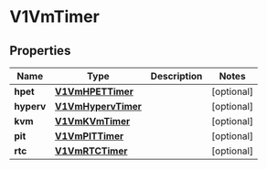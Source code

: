 # V1VmTimer

## Properties
Name | Type | Description | Notes
------------ | ------------- | ------------- | -------------
**hpet** | [**V1VmHPETTimer**](V1VmHPETTimer.md) |  |  [optional]
**hyperv** | [**V1VmHypervTimer**](V1VmHypervTimer.md) |  |  [optional]
**kvm** | [**V1VmKVmTimer**](V1VmKVmTimer.md) |  |  [optional]
**pit** | [**V1VmPITTimer**](V1VmPITTimer.md) |  |  [optional]
**rtc** | [**V1VmRTCTimer**](V1VmRTCTimer.md) |  |  [optional]
